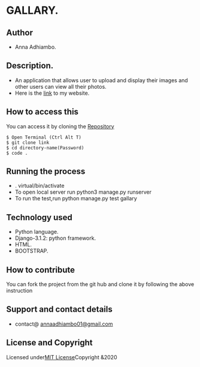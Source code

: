 # GALLARY.

## Author 
* Anna Adhiambo.

## Description.
* An application that allows user to upload and display their images and other users can view all their photos.
* Here is the [link]() to my website.

## How to access this

You can access it by cloning the [Repository](https://github.com/annaadhiambo/Gallary.git)
```
$ Open Terminal (Ctrl Alt T)
$ git clone link 
$ cd directory-name(Password)
$ code .
```

## Running the process
* . virtual/bin/activate
* To open local server run python3 manage.py runserver
* To run the test,run python manage.py test gallary

## Technology used
* Python language.
* Django-3.1.2: python framework.
* HTML.
* BOOTSTRAP.

## How to contribute
You can fork the project from the git hub and clone it by following the above instruction

## Support and contact details
* contact@ annaadhiambo01@gmail.com

## License and Copyright
Licensed under[MIT License](LICENSE)Copyright &2020